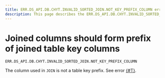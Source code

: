 ```yaml
---
title: ERR.DS_API.DB.CHYT.INVALID_SORTED_JOIN.NOT_KEY_PREFIX_COLUMN error
description: This page describes the ERR.DS_API.DB.CHYT.INVALID_SORTED_JOIN.NOT_KEY_PREFIX_COLUMN error.
---
```


# Joined columns should form prefix of joined table key columns

`ERR.DS_API.DB.CHYT.INVALID_SORTED_JOIN.NOT_KEY_PREFIX_COLUMN`

The column used in `JOIN` is not a table key prefix.
See error [{#T}](ERR-DS_API-DB-CHYT-INVALID_SORTED_JOIN-NOT_A_KEY_COLUMN.md).
